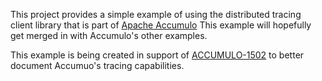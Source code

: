 This project provides a simple example of using the distributed tracing client library that is part of [Apache Accumulo](http://accumulo.apache.org/) This example will hopefully get merged in with Accumulo's other examples. 

This example is being created in support of [ACCUMULO-1502](https://issues.apache.org/jira/browse/ACCUMULO-1502) to better document Accumuo's tracing capabilities.
